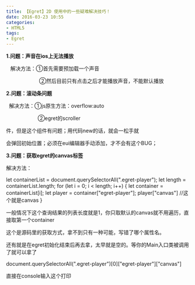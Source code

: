 ```yaml
---
title: 【Egret】2D 使用中的一些疑难解决技巧！
date: 2016-03-23 10:55
categories:
- HTML5
tags:
- Egret
---
```


 **1.问题：声音在ios上无法播放**  

   解决方法：①首先需要预加载一个声音  

                       ②然后目前只有点击之后才能播放声音，不能默认播放  


**2.问题：滚动条问题**  

  解决方法：①js原生方法：overflow:auto  

                      ②egret的scroller
<!--more-->
件，但是这个组件有问题；用代码new的话，就会一松手就  

会弹回初始位置；必须在eui编辑器手动添加，才不会有这个BUG；  


**3.问题：获取egret的canvas标签**  

解决方法：

let containerList = document.querySelectorAll(".egret-player");
        let length = containerList.length;
        for (let i = 0; i < length; i++) {
            let container = containerList[i];
            let player = <WebPlayer>container["egret-player"];
            player["canvas"] //这个就是canvas
        }


一般情况下这个查询结果的列表长度就是1，你只取默认的canvas就不用遍历，直接取第一个container  

这个是源码里的获取方式，拿不到只有一种可能，写错了哪个属性名。  

还有就是在egret初始化结束后再去拿，太早就是空的。等你的Main入口类被调用了就可以拿了  

document.querySelectorAll(".egret-player")[0]["egret-player"]["canvas"]  

直接在console输入这个打印  